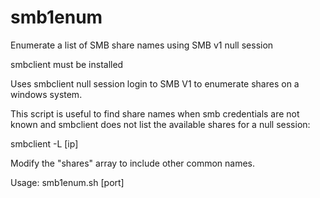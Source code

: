 # smb1enum
Enumerate a list of SMB share names using SMB v1 null session

smbclient must be installed

Uses smbclient null session login to SMB V1 to enumerate shares on a windows system.

This script is useful to find share names when smb credentials are not known and smbclient does not list the available shares for a null session:

smbclient -L [ip]

Modify the "shares" array to include other common names.

Usage:
smb1enum.sh <ip> [port]
